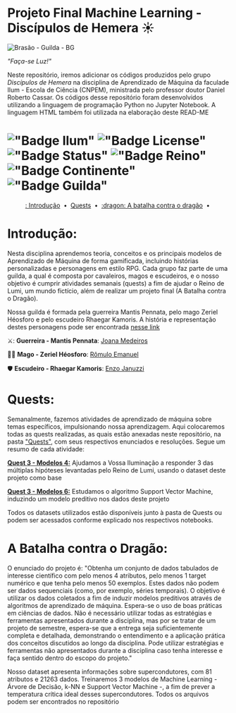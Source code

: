 #  Projeto Final Machine Learning - Discípulos de Hemera ☀️

![Brasão - Guilda - BG](https://github.com/user-attachments/assets/1607eb2b-f452-4ea1-af3b-0c96546e17fd)

*"Faça-se Luz!"*

Neste repositório, iremos adicionar os códigos produzidos pelo grupo *Discípulos de Hemera* na disciplina de Aprendizado de Máquina da faculade Ilum - Escola de Ciência (CNPEM), ministrada pelo professor doutor Daniel Roberto Cassar. Os códigos desse repositório foram desenvolvidos utilizando a linguagem de programação Python no Jupyter Notebook. A linguagem HTML também foi utilizada na elaboração deste READ-ME

# !["Badge Ilum"](https://img.shields.io/badge/Ilum%20-%20purple) !["Badge License"](https://img.shields.io/badge/License%20-%20MIT%20-%20green) !["Badge Status"](https://img.shields.io/badge/Status-Em_constru%C3%A7%C3%A3o-yellow) !["Badge Reino"](https://img.shields.io/badge/Reino-Lumi-red) !["Badge Continente"](https://img.shields.io/badge/Continente-Senepem-blue) !["Badge Guilda"](https://img.shields.io/badge/Guilda-Discípulos_de_Hemera-white)

<p align="center">
  <a href="[#Introdução]"> : Introdução</a> &nbsp;&bull;&nbsp;
  <a href="[#Quests]">Quests</a> &nbsp;&bull;&nbsp;
  <a href="[#A batalha contra o dragão :dragon:]">:dragon: A batalha contra o dragão</a> &nbsp;&bull;&nbsp;
</p>

# Introdução:
Nesta disciplina aprendemos teoria, conceitos e os principais modelos de Aprendizado de Máquina de forma gamificada, incluindo histórias personalizadas e personagens em estilo RPG. Cada grupo faz parte de uma guilda, a qual é composta por cavaleiros, magos e escudeiros, e o nosso objetivo é cumprir atividades semanais (quests) a fim de ajudar o Reino de Lumi, um mundo fictício, além de realizar um projeto final (A Batalha contra o Dragão).

Nossa guilda é formada pela guerreira Mantis Pennata, pelo mago Zeriel Héosforo e pelo escudeiro Rhaegar Kamoris. A história e representação destes personagens pode ser encontrada <a href="https://discipulosdehemera.vercel.app/"> nesse link</a>

⚔️: **Guerreira - Mantis Pennata**: [Joana Medeiros](https://github.com/JojoMolinetes)

:mage_man: **Mago - Zeriel Héosforo**: [Rômulo Emanuel](https://github.com/Romulo177)

:shield: **Escudeiro - Rhaegar Kamoris**: [Enzo Januzzi](https://github.com/EnzoJanuzzi)

# Quests:
Semanalmente, fazemos atividades de aprendizado de máquina sobre temas específicos, impulsionando nossa aprendizagem. Aqui colocaremos todas as quests realizadas, as quais estão anexadas neste repositório, na pasta <a href="Quests"> "Quests"</a>, com seus respectivos enunciados e resoluções. Segue um resumo de cada atividade:

<a href="https://discipulosdehemera.vercel.app/"> **Quest 3 - Modelos 4:**</a> Ajudamos a Vossa Iluminação a responder 3 das múltiplas hipóteses levantadas pelo Reino de Lumi, usando o dataset deste projeto como base

<a href="https://discipulosdehemera.vercel.app/"> **Quest 3 - Modelos 6:**</a> Estudamos o algoritmo Support Vector Machine, induzindo um modelo preditivo nos dados deste projeto

Todos os datasets utilizados estão disponíveis junto à pasta de Quests ou podem ser acessados conforme explicado nos respectivos notebooks.

# A Batalha contra o Dragão:
O enunciado do projeto é: "Obtenha um conjunto de dados tabulados de interesse científico com pelo menos 4 atributos, pelo menos 1 target numérico e que tenha pelo menos 50
exemplos. Estes dados não podem ser dados sequenciais (como, por exemplo, séries temporais). O objetivo é utilizar os dados coletados a fim de induzir modelos preditivos através de algoritmos de aprendizado de máquina. Espera-se o uso de boas práticas em ciências de dados. Não é necessário utilizar todas as estratégias e ferramentas apresentados durante a disciplina, mas por se tratar de um projeto de semestre, espera-se que a entrega seja suficientemente completa e detalhada, demonstrando o entendimento e a aplicação prática dos conceitos discutidos ao longo da disciplina. Pode utilizar estratégias e ferramentas não apresentados durante a disciplina caso tenha interesse e faça sentido dentro do escopo do projeto."

Nosso dataset apresenta informações sobre supercondutores, com 81 atributos e 21263 dados. Treinaremos 3 modelos de Machine Learning - Árvore de Decisão, k-NN e Support Vector Machine -, a fim de prever a temperatura crítica ideal desses supercondutores. Todos os arquivos podem ser encontrados no repositório

